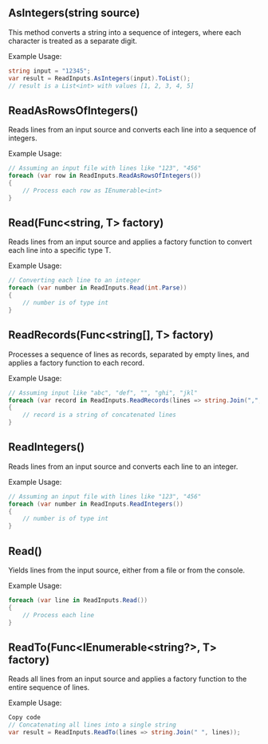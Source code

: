 ﻿## AsIntegers(string source)
This method converts a string into a sequence of integers, where each character is treated as a separate digit.

Example Usage:
```csharp
string input = "12345";
var result = ReadInputs.AsIntegers(input).ToList();
// result is a List<int> with values [1, 2, 3, 4, 5]
```

## ReadAsRowsOfIntegers()
Reads lines from an input source and converts each line into a sequence of integers.

Example Usage:
```csharp
// Assuming an input file with lines like "123", "456"
foreach (var row in ReadInputs.ReadAsRowsOfIntegers())
{
    // Process each row as IEnumerable<int>
}
```

## Read<T>(Func<string, T> factory)
Reads lines from an input source and applies a factory function to convert each line into a specific type T.

Example Usage:
```csharp
// Converting each line to an integer
foreach (var number in ReadInputs.Read(int.Parse))
{
    // number is of type int
}
```

## ReadRecords<T>(Func<string[], T> factory)
Processes a sequence of lines as records, separated by empty lines, and applies a factory function to each record.

Example Usage:
```csharp
// Assuming input like "abc", "def", "", "ghi", "jkl"
foreach (var record in ReadInputs.ReadRecords(lines => string.Join(",", lines)))
{
    // record is a string of concatenated lines
}
```

## ReadIntegers()
Reads lines from an input source and converts each line to an integer.

Example Usage:
```csharp
// Assuming an input file with lines like "123", "456"
foreach (var number in ReadInputs.ReadIntegers())
{
    // number is of type int
}
```

## Read()
Yields lines from the input source, either from a file or from the console.

Example Usage:
```csharp
foreach (var line in ReadInputs.Read())
{
    // Process each line
}
```

## ReadTo<T>(Func<IEnumerable<string?>, T> factory)
Reads all lines from an input source and applies a factory function to the entire sequence of lines.

Example Usage:
```csharp
Copy code
// Concatenating all lines into a single string
var result = ReadInputs.ReadTo(lines => string.Join(" ", lines));
```
